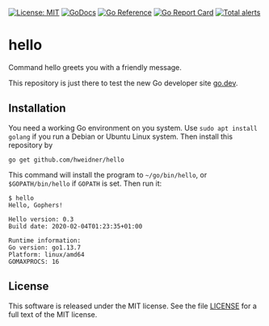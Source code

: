 [![License: MIT](https://img.shields.io/badge/License-MIT-blue.svg)](https://opensource.org/licenses/MIT)
[![GoDocs](https://godocs.io/github.com/hweidner/hello?status.svg)](https://godocs.io/github.com/hweidner/hello)
[![Go Reference](https://pkg.go.dev/badge/github.com/hweidner/hello.svg)](https://pkg.go.dev/github.com/hweidner/hello)
[![Go Report Card](https://goreportcard.com/badge/github.com/hweidner/hello)](https://goreportcard.com/report/github.com/hweidner/hello)
[![Total alerts](https://img.shields.io/lgtm/alerts/g/hweidner/hello.svg?logo=lgtm&logoWidth=18)](https://lgtm.com/projects/g/hweidner/hello/alerts/)

hello
=====

Command hello greets you with a friendly message.

This repository is just there to test the new Go developer site [go.dev](https://go.dev/).

Installation
------------

You need a working Go environment on you system. Use ``sudo apt install golang``
if you run a Debian or Ubuntu Linux system. Then install this repository by

	go get github.com/hweidner/hello

This command will install the program to ``~/go/bin/hello``, or
``$GOPATH/bin/hello`` if ``GOPATH`` is set. Then run it:

	$ hello
	Hello, Gophers!
    
    Hello version: 0.3
    Build date: 2020-02-04T01:23:35+01:00 
    
    Runtime information:
    Go version: go1.13.7
    Platform: linux/amd64
    GOMAXPROCS: 16

License
-------

This software is released under the MIT license. See the file [LICENSE](LICENSE)
for a full text of the MIT license.
